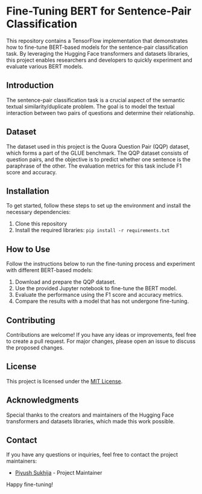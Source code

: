 # Fine-Tuning BERT for Sentence-Pair Classification

This repository contains a TensorFlow implementation that demonstrates how to fine-tune BERT-based models for the sentence-pair classification task. By leveraging the Hugging Face transformers and datasets libraries, this project enables researchers and developers to quickly experiment and evaluate various BERT models.

## Introduction

The sentence-pair classification task is a crucial aspect of the semantic textual similarity/duplicate problem. The goal is to model the textual interaction between two pairs of questions and determine their relationship.

## Dataset

The dataset used in this project is the Quora Question Pair (QQP) dataset, which forms a part of the GLUE benchmark. The QQP dataset consists of question pairs, and the objective is to predict whether one sentence is the paraphrase of the other. The evaluation metrics for this task include F1 score and accuracy.

## Installation

To get started, follow these steps to set up the environment and install the necessary dependencies:

1. Clone this repository
2. Install the required libraries: `pip install -r requirements.txt`

## How to Use

Follow the instructions below to run the fine-tuning process and experiment with different BERT-based models:

1. Download and prepare the QQP dataset.
2. Use the provided Jupyter notebook to fine-tune the BERT model.
3. Evaluate the performance using the F1 score and accuracy metrics.
4. Compare the results with a model that has not undergone fine-tuning.

## Contributing

Contributions are welcome! If you have any ideas or improvements, feel free to create a pull request. For major changes, please open an issue to discuss the proposed changes.

## License

This project is licensed under the [MIT License](LICENSE).

## Acknowledgments

Special thanks to the creators and maintainers of the Hugging Face transformers and datasets libraries, which made this work possible.

## Contact

If you have any questions or inquiries, feel free to contact the project maintainers:

- [Piyush Sukhija](https://github.com/sukhijapiyush) - Project Maintainer

Happy fine-tuning!
